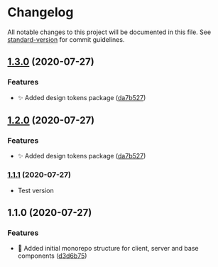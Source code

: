 # Changelog

All notable changes to this project will be documented in this file. See [standard-version](https://github.com/conventional-changelog/standard-version) for commit guidelines.

## [1.3.0](https://github.com/lhew/tbs-games/compare/v1.1.0...v1.3.0) (2020-07-27)

### Features

- :sparkles: Added design tokens package ([da7b527](https://github.com/lhew/tbs-games/commit/da7b5279adbe81a603d2a65c75319b8a9339b05e))

## [1.2.0](https://github.com/lhew/tbs-games/compare/v1.1.0...v1.2.0) (2020-07-27)

### Features

- :sparkles: Added design tokens package ([da7b527](https://github.com/lhew/tbs-games/commit/da7b5279adbe81a603d2a65c75319b8a9339b05e))

### [1.1.1](https://github.com/lhew/tbs-games/compare/v1.1.0...v1.1.1) (2020-07-27)

- Test version

## 1.1.0 (2020-07-27)

### Features

- :tada: Added initial monorepo structure for client, server and base components ([d3d6b75](https://github.com/lhew/tbs-games/commit/d3d6b75e9bd19490191c8fcc1a7dfb86b1b8917f))
